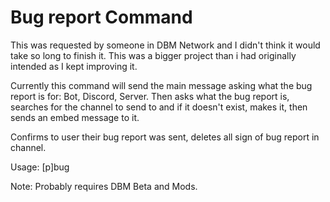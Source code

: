# Bug report Command
This was requested by someone in DBM Network and I didn't think it would take so long to finish it.
This was a bigger project than i had originally intended as I kept improving it.

Currently this command will send the main message asking what the bug report is for: Bot, Discord, Server.
Then asks what the bug report is, searches for the channel to send to and if it doesn't exist, makes it, then sends an embed message to it.

Confirms to user their bug report was sent, deletes all sign of bug report in channel.

Usage: [p]bug

Note: Probably requires DBM Beta and Mods.
